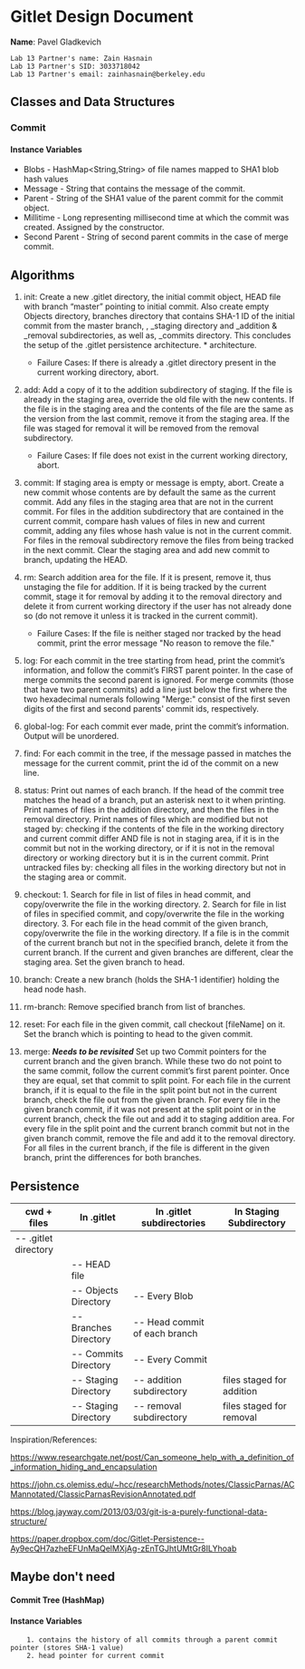 # Gitlet Design Document

**Name**: Pavel Gladkevich

    Lab 13 Partner's name: Zain Hasnain
    Lab 13 Partner's SID: 3033718042
    Lab 13 Partner's email: zainhasnain@berkeley.edu
    
## Classes and Data Structures
### Commit
#### Instance Variables
   * Blobs - HashMap<String,String> of file names mapped to SHA1 blob hash values
   * Message - String that contains the message of the commit.
   * Parent - String of the SHA1 value of the parent commit for the commit object. 
   * Millitime - Long representing millisecond time at which the commit was created. Assigned by the constructor.
   * Second Parent - String of second parent commits in the case of merge commit.

## Algorithms
   1. init: Create a new .gitlet directory, the initial commit object, HEAD file with branch “master” pointing to 
   initial commit. Also create empty Objects directory, branches directory that contains SHA-1 ID of the initial 
   commit from the master branch, , _staging directory and _addition & _removal subdirectories, as well as, _commits 
   directory. This concludes the setup of the .gitlet persistence architecture.                                                                                                                                                                                                                                                             *  architecture. 
       * Failure Cases: If there is already a .gitlet directory present in the current working directory, abort.
      
   2. add: Add a copy of it to the addition 
   subdirectory of staging. If the file is already in the staging area, override the old file with the new contents. If
   the file is in the staging area and the contents of the file are the same as the version from the last commit, 
   remove it from the staging area. If the file was staged for removal it will be removed from the removal subdirectory.
       * Failure Cases: If file does not exist in the current working directory, abort.
       
   3. commit: If staging area is empty or message is empty, abort. Create a new commit whose contents are by default 
   the same as the current commit. Add any files in the staging area that are not in the current commit. For files in 
   the addition subdirectory that are contained in the current commit, compare hash values of files in new and current 
   commit, adding any files whose hash value is not in the current commit. For files in the removal subdirectory remove
    the files from being tracked in the next commit. Clear the staging area and add new commit to branch, updating 
    the HEAD.
   
   4. rm: Search addition area for the file. If it is present, remove it, thus unstaging the file for addition. 
   If it is being tracked by the current commit, stage it for removal by adding it to the removal directory and 
   delete it from current working directory if the user has not already done so (do not remove it unless it is 
   tracked in the current commit).
      * Failure Cases: If the file is neither staged nor tracked by the head commit, print the error message "No reason 
      to remove the file."
   
   5. log: For each commit in the tree starting from head, print the commit’s information, and follow the 
   commit’s FIRST parent pointer. In the case of merge commits the second parent is ignored. For merge commits 
   (those that have two parent commits) add a line just below the first where the two hexadecimal numerals following 
   "Merge:" consist of the first seven digits of the first and second parents' commit ids, respectively.
   
   6. global-log: For each commit ever made, print the commit’s information. Output will be unordered.
   
   7. find: For each commit in the tree, if the message passed in matches the message for the current commit, print the
    id of the commit on a new line.
   
   8. status: Print out names of each branch. If the head of the commit tree matches the head of a branch, put an 
   asterisk next to it when printing. Print names of files in the addition directory, and then the files in the removal 
   directory. Print names of files which are modified but not staged by: checking if the contents of the file in the 
   working directory and current commit differ AND file is not in staging area, if it is in the commit but not in the 
   working directory, or if it is not in the removal directory or working directory but it is in the current commit. 
   Print untracked files by: checking all files in the working directory but not in the staging area or commit.
   
   9. checkout: 
            1. Search for file in list of files in head commit, and copy/overwrite the file in the working directory.
            2. Search for file in list of files in specified commit, and copy/overwrite the file in the 
            working directory.
            3. For each file in the head commit of the given branch, copy/overwrite the file in the working directory. 
            If a file is in the commit of the current branch but not in the specified branch, delete it from the 
            current branch. If the current and given branches are different, clear the staging area. Set the given 
            branch to head.
   
   10. branch: Create a new branch (holds the SHA-1 identifier) holding the head node hash.
   
   11. rm-branch: Remove specified branch from list of branches.
   
   12. reset: For each file in the given commit, call checkout [fileName] on it. Set the branch which is pointing to head to the given commit.
   
   13. merge: ***Needs to be revisited*** Set up two Commit pointers for the current branch and the given branch. While these two do not point to the same commit, follow the current commit’s first parent pointer. Once they are equal, set that commit to split point. For each file in the current branch, if it is equal to the file in the split point but not in the current branch, check the file out from the given branch. For every file in the given branch commit, if it was not present at the split point or in the current branch, check the file out and add it to staging addition area. For every file in the split point and the current branch commit but not in the given branch commit, remove the file and add it to the removal directory. For all files in the current branch, if the file is different in the given branch, print the differences for both branches. 

## Persistence
| cwd + files | In .gitlet | In .gitlet subdirectories | In Staging Subdirectory |
| --------- | ---------- | ---------- | ---------- |
| -- .gitlet directory | 
| | -- HEAD file |
| | -- Objects Directory | -- Every Blob |
| | -- Branches Directory | -- Head commit of each branch |
| | -- Commits Directory | -- Every Commit |
| | -- Staging Directory | -- addition subdirectory | files staged for addition |
| | -- Staging Directory | -- removal subdirectory | files staged for removal |

Inspiration/References: 

https://www.researchgate.net/post/Can_someone_help_with_a_definition_of_information_hiding_and_encapsulation

https://john.cs.olemiss.edu/~hcc/researchMethods/notes/ClassicParnas/ACMannotated/ClassicParnasRevisionAnnotated.pdf

https://blog.jayway.com/2013/03/03/git-is-a-purely-functional-data-structure/

https://paper.dropbox.com/doc/Gitlet-Persistence--Ay9ecQH7azheEFUnMaQelMXjAg-zEnTGJhtUMtGr8ILYhoab


## Maybe don't need 
#### Commit Tree (HashMap)
#### Instance Variables
        1. contains the history of all commits through a parent commit pointer (stores SHA-1 value)
        2. head pointer for current commit